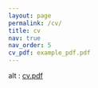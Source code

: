 ```yaml
---
layout: page
permalink: /cv/
title: cv
nav: true
nav_order: 5
cv_pdf: example_pdf.pdf
---
```


<!-- <iframe src="https://docs.google.com/gview?url=https://ghltshubh.github.io/assets/pdf/example_pdf.pdf&embedded=true" style="width:auto; height:auto;" frameborder="0"></iframe> -->

<object data="assets/pdf/example_pdf.pdf" type="application/pdf" width="300" height="200">
  alt : <a href="assets/pdf/example_pdf.pdf">cv.pdf</a>
</object>

